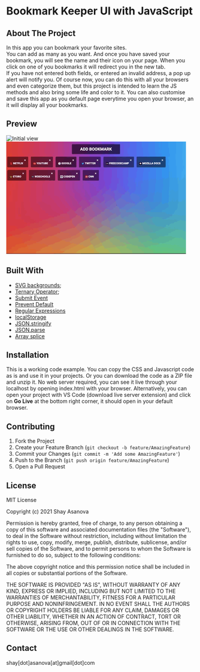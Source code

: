 # Bookmark Keeper UI with JavaScript

## About The Project

In this app you can bookmark your favorite sites. <br/>You can add as many as you want. And once you have saved your bookmark, you will see the name and their icon on your page. When you click on one of you bookmarks it will redirect you in the new tab. <br/>
If you have not entered both fields, or entered an invalid address, a pop up alert will notify you.
Of course now, you can do this with all your browsers and even categorize them, but this project is intended to learn the JS methods and also bring some life and color to it.
You can also customise and save this app as you default page everytime you open your browser, an it will display all your bookmarks.

## Preview

![Initial view](media/image1.gif)
![Final view](media/image2.gif)

## Built With

- [SVG backgrounds](https://www.svgbackgrounds.com);
- [Ternary Operator](https://developer.mozilla.org/en-US/docs/Web/JavaScript/Reference/Operators/Conditional_Operator);
- [Submit Event](https://developer.mozilla.org/en-US/docs/Web/API/HTMLFormElement/submit_event)
- [Prevent Default](https://www.w3schools.com/jsref/event_preventdefault.asp)
- [Regular Expressions](https://developer.mozilla.org/en-US/docs/Web/JavaScript/Guide/Regular_Expressions)
- [localStorage](https://developer.mozilla.org/en-US/docs/Web/API/Window/localStorage)
- [JSON.stringify](https://developer.mozilla.org/en-US/docs/Web/JavaScript/Reference/Global_Objects/JSON/stringify)
- [JSON.parse](https://developer.mozilla.org/en-US/docs/Web/JavaScript/Reference/Global_Objects/JSON/parse)
- [Array splice](https://developer.mozilla.org/en-US/docs/Web/JavaScript/Reference/Global_Objects/Array/splice)

## Installation

This is a working code example.
You can copy the CSS and Javascript code as is and use it in your projects.
Or you can download the code as a ZIP file and unzip it. No web server required, you can see it live through your localhost by opening index.html with your browser. Alternatively, you can open your project with VS Code (download live server extension) and click on **Go Live** at the bottom right corner, it should open in your default browser.

## Contributing

1. Fork the Project
2. Create your Feature Branch (`git checkout -b feature/AmazingFeature`)
3. Commit your Changes (`git commit -m 'Add some AmazingFeature'`)
4. Push to the Branch (`git push origin feature/AmazingFeature`)
5. Open a Pull Request

## License

MIT License

Copyright (c) 2021 Shay Asanova

Permission is hereby granted, free of charge, to any person obtaining a copy
of this software and associated documentation files (the "Software"), to deal
in the Software without restriction, including without limitation the rights
to use, copy, modify, merge, publish, distribute, sublicense, and/or sell
copies of the Software, and to permit persons to whom the Software is
furnished to do so, subject to the following conditions:

The above copyright notice and this permission notice shall be included in all
copies or substantial portions of the Software.

THE SOFTWARE IS PROVIDED "AS IS", WITHOUT WARRANTY OF ANY KIND, EXPRESS OR
IMPLIED, INCLUDING BUT NOT LIMITED TO THE WARRANTIES OF MERCHANTABILITY,
FITNESS FOR A PARTICULAR PURPOSE AND NONINFRINGEMENT. IN NO EVENT SHALL THE
AUTHORS OR COPYRIGHT HOLDERS BE LIABLE FOR ANY CLAIM, DAMAGES OR OTHER
LIABILITY, WHETHER IN AN ACTION OF CONTRACT, TORT OR OTHERWISE, ARISING FROM,
OUT OF OR IN CONNECTION WITH THE SOFTWARE OR THE USE OR OTHER DEALINGS IN THE
SOFTWARE.

## Contact

shay[dot]asanova[at]gmail[dot]com
